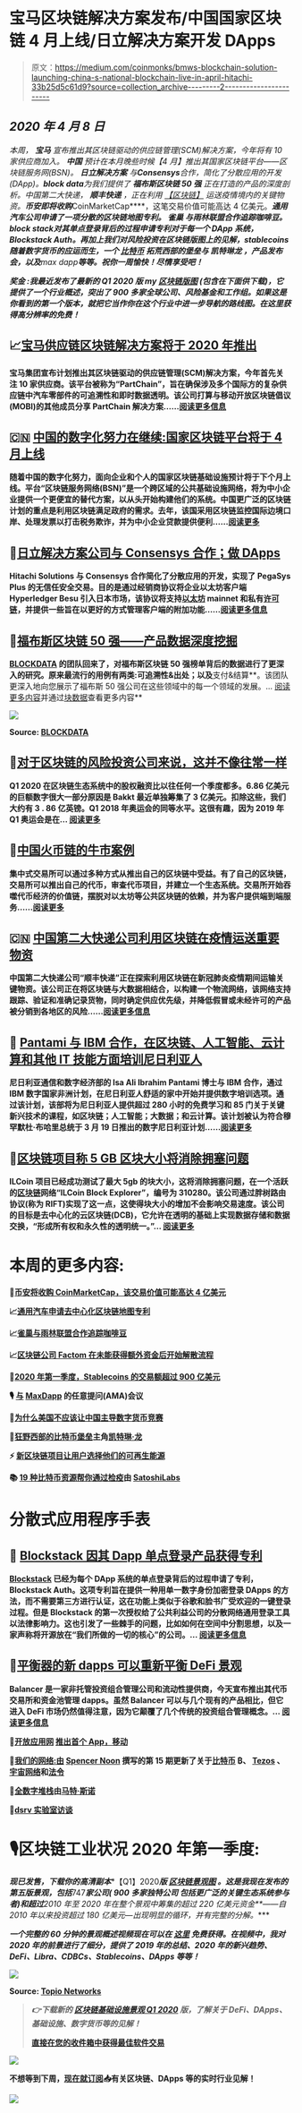 # 宝马区块链解决方案发布/中国国家区块链 4 月上线/日立解决方案开发 DApps

> 原文：<https://medium.com/coinmonks/bmws-blockchain-solution-launching-china-s-national-blockchain-live-in-april-hitachi-33b25d5c61d9?source=collection_archive---------2----------------------->

## *2020 年 4 月 8 日*

*本周，* ***宝马*** *宣布推出其区块链驱动的供应链管理(SCM)解决方案，今年将有 10 家供应商加入。* ***中国*** *预计在本月晚些时候【4 月】推出其国家区块链平台——区块链服务网(BSN)。* ***日立解决方案*** *与****Consensys****合作，简化了分散应用的开发(DApp)。****block data****为我们提供了* ***福布斯区块链 50 强*** *正在打造的产品的深度剖析。中国第二大快递，* ***顺丰快递*** *，正在利用* [*【区块链】*](https://blog.coincodecap.com/tag/blockchain/) *运送疫情境内的关键物资。***币安即将收购****CoinMarketCap****，这笔交易价值可能高达 4 亿美元。***通用汽车公司申请了一项分散的区块链地图专利。* ***雀巢*** *与雨林联盟合作追踪咖啡豆。****block stack****对其单点登录背后的过程申请专利对于每一个 DApp 系统，Blockstack Auth。再加上我们对风险投资在区块链版图上的见解，stablecoins 随着数字货币的应运而生，一个* [*比特币*](https://blog.coincodecap.com/tag/bitcoin/) *拓荒西部的堡垒与* ***凯特琳龙*** *，产品发布会，以及****max dapp****等等。祝你一周愉快！尽情享受吧！***

*****奖金*** *:我最近发布了最新的 Q1 2020 版 my* [*区块链版图*](https://www.linkedin.com/posts/kyleellicott_q12020-blockchain-landscapekyleellicotttopionetworks-activity-6638879840634310656-UNtB) *(包含在下面供下载)，它提供了一个行业概述，突出了 900 多家全球公司、风险基金和工作组。如果这是你看到的第一个版本，就把它当作你在这个行业中进一步导航的路线图。在这里获得高分辨率的免费！***

## **📈[宝马供应链区块链解决方案将于 2020 年推出](https://cointelegraph.com/news/bmws-blockchain-solution-for-supply-chains-to-roll-out-in-2020)**

**宝马集团宣布计划推出其区块链驱动的供应链管理(SCM)解决方案，今年首先关注 10 家供应商。该平台被称为“PartChain”，旨在确保涉及多个国际方的复杂供应链中汽车零部件的可追溯性和即时数据透明。该公司打算与移动开放区块链倡议(MOBI)的其他成员分享 PartChain 解决方案……[阅读更多信息](https://venturebeat.com/2020/03/10/zynga-cofounder-creates-blockchain-game-partners-for-decentralized-gaming/)**

## **🇨🇳 [中国的数字化努力在继续:国家区块链平台将于 4 月上线](https://forklog.media/chinas-digitization-endeavors-continue-national-blockchain-platform-to-go-live-in-april/)**

**随着中国的数字化努力，面向企业和个人的国家区块链基础设施预计将于下个月上线。平台“区块链服务网络(BSN)”是一个跨区域的公共基础设施网络，将为中小企业提供一个更便宜的替代方案，以从头开始构建他们的系统。中国更广泛的区块链计划的重点是利用区块链满足政府的需求。去年，该国采用区块链监控国际边境口岸、处理发票以打击税务欺诈，并为中小企业贷款提供便利……[阅读更多](https://cointelegraph.com/news/toyota-reveals-blockchain-lab-after-11-months-of-research)**

## **📖[日立解决方案公司与 Consensys 合作；做 DApps](https://www.cryptonewsz.com/hitachi-solutions-partners-with-consensys-to-work-on-dapps/)**

**Hitachi Solutions 与 Consensys 合作简化了分散应用的开发，实现了 PegaSys Plus 的无信任安全交易。目的是通过经销商协议将企业以太坊客户端 Hyperledger Besu 引入日本市场，该协议将支持[以太坊](https://blog.coincodecap.com/tag/ethereum/) mainnet 和私有[许可链](https://blog.coincodecap.com/permissionless-and-permissioned-blockchain/)，并提供一些旨在以更好的方式管理客户端的附加功能……[阅读更多信息](https://www.cryptonewsz.com/hitachi-solutions-partners-with-consensys-to-work-on-dapps/)**

## **📖[福布斯区块链 50 强——产品数据深度挖掘](https://blog.blockdata.tech/2020/04/forbes-blockchain-50-products-data-deep-dive/)**

**[BLOCKDATA](https://medium.com/u/279c07ad0b4d?source=post_page-----33b25d5c61d9--------------------------------) 的团队回来了，对福布斯区块链 50 强榜单背后的数据进行了更深入的研究。原来最流行的用例有两类:**可追溯性&出处**；以及**支付&结算**。该团队更深入地向您展示了福布斯 50 强公司在这些领域中的每一个领域的发展。… [阅读更多内容](https://blog.blockdata.tech/2020/04/forbes-blockchain-50-products-data-deep-dive/)并通过[块数据](https://medium.com/u/279c07ad0b4d?source=post_page-----33b25d5c61d9--------------------------------)查看更多内容**

**![](img/9d0559b33f2f598e0a1f2213aea442e3.png)**

**Source: [BLOCKDATA](https://blog.blockdata.tech/2020/04/forbes-blockchain-50-products-data-deep-dive/)**

## **💸[对于区块链的风险投资公司来说，这并不像往常一样](https://www.decentralised.co/open-for-business/)**

**Q1 2020 在区块链生态系统中的股权融资比以往任何一个季度都多。6.86 亿美元的巨额数字很大一部分原因是 Bakkt 最近单独筹集了 3 亿美元。扣除这些，我们大约有 3 . 86 亿英镑。Q1 2018 年奥运会的同等水平。这很有趣，因为 2019 年 Q1 奥运会是在… [阅读更多](https://www.decentralised.co/open-for-business/)**

## **📖[中国火币链的牛市案例](https://decrypt.co/23897/the-bull-case-for-chinas-huobi-chain)**

**集中式交易所可以通过多种方式从推出自己的区块链中受益。有了自己的区块链，交易所可以推出自己的代币，审查代币项目，并建立一个生态系统。交易所开始吞噬代币经济的价值链，摆脱对以太坊等公共区块链的依赖，并为客户提供端到端服务……[阅读更多](https://magazine.cointelegraph.com/2020/03/30/virtual-reality-blockchain-economics-permanence-and-scarcity/)**

## **🇨🇳 [中国第二大快递公司利用区块链在疫情运送重要物资](https://cointelegraph.com/news/chinas-2nd-largest-courier-using-blockchain-to-deliver-key-supplies-amid-pandemic)**

**中国第二大快递公司“顺丰快递”正在探索利用区块链在新冠肺炎疫情期间运输关键物资。该公司正在将区块链与大数据相结合，以构建一个物流网络，该网络支持跟踪、验证和准确记录货物，同时确定供应优先级，并降低假冒或未经许可的产品被分销到各地区的风险……[阅读更多信息](https://cointelegraph.com/news/chinas-2nd-largest-courier-using-blockchain-to-deliver-key-supplies-amid-pandemic)**

## **📖 [Pantami 与 IBM 合作，在区块链、人工智能、云计算和其他 IT 技能方面培训尼日利亚人](https://dailynigerian.com/pantami-partners-ibm-to-train-nigerians-on-blockchain-ai-cloud-computing-other-it-skills/)**

**尼日利亚通信和数字经济部的 Isa Ali Ibrahim Pantami 博士与 IBM 合作，通过 IBM 数字国家非洲计划，在尼日利亚人舒适的家中开始并提供数字培训选项。通过该计划，该部将为尼日利亚人提供超过 280 小时的免费学习和 85 门关于关键新兴技术的课程，如区块链；人工智能；大数据；和云计算。该计划被认为符合穆罕默杜·布哈里总统于 3 月 19 日推出的数字尼日利亚计划……[阅读更多](https://dailynigerian.com/pantami-partners-ibm-to-train-nigerians-on-blockchain-ai-cloud-computing-other-it-skills/)**

## **📖[区块链项目称 5 GB 区块大小将消除拥塞问题](https://cointelegraph.com/news/blockchain-project-says-5-gb-block-size-will-eliminate-congestion-issue)**

**ILCoin 项目已经成功测试了最大 5gb 的块大小，这将消除拥塞问题，在一个活跃的[区块链](https://blog.coincodecap.com/tag/blockchain/)网络“ILCoin Block Explorer”，编号为 310280。该公司通过胖树路由协议(称为 RIFT)实现了这一点，这使得块大小的增加不会影响交易速度。该公司的目标是去中心化的云区块链(DCB)，它允许在透明的基础上实现数据存储和数据交换，“形成所有权和永久性的透明统一。”… [阅读更多](https://cointelegraph.com/news/blockchain-project-says-5-gb-block-size-will-eliminate-congestion-issue)**

# **本周的更多内容:**

**💸[币安将收购 CoinMarketCap，该交易价值可能高达 4 亿美元](https://www.theblockcrypto.com/post/60371/binance-is-set-to-acquire-coinmarketcap-the-deal-could-be-worth-as-much-as-400-million)**

**📈[通用汽车申请去中心化区块链地图专利](https://www.forbes.com/sites/darrynpollock/2020/04/03/general-motors-applies-for-decentralized-blockchain-map-patent/#fefa5bd57073)**

**📈[雀巢与雨林联盟合作追踪咖啡豆](https://www.coindesk.com/nestle-partners-with-rainforest-alliance-to-trace-coffee-beans)**

**📈[区块链公司 Factom 在未能获得额外资金后开始解散流程](https://www.theblockcrypto.com/linked/60885/blockchain-firm-factom-begins-dissolution-process-after-failing-to-source-additional-funding)**

**💸[2020 年第一季度，Stablecoins 的交易额超过 900 亿美元](https://www.theblockcrypto.com/linked/60216/stablecoins-saw-record-transaction-volumes-of-over-90-billion-in-2020s-first-quarter)**

**🎙️ [与](https://youtu.be/cCbIKaXwSRY) [MaxDapp](https://medium.com/u/d123a5d6e54e?source=post_page-----33b25d5c61d9--------------------------------) 的任意提问(AMA)会议**

**💸[为什么美国不应该让中国主导数字货币竞赛](https://fortune.com/2020/04/07/china-us-digital-currency-coronavirus/)**

**💸[狂野西部的比特币堡垒](https://www.forbes.com/sites/michaeldelcastillo/2020/04/01/a-bitcoin-bastion-for-the-wild-west/?subId3=xid:fr1585753010920jei#349971936c4b)主角[凯特琳·龙](https://medium.com/u/7262834671c1?source=post_page-----33b25d5c61d9--------------------------------)**

**⚡ [新区块链项目让用户选择他们的可再生能源](https://cointelegraph.com/news/new-blockchain-project-lets-users-choose-their-renewable-energy-source)**

**📚 [19 种比特币资源帮你通过检疫](https://blog.trezor.io/19-bitcoin-resources-to-get-you-through-the-quarantine-4ff5f030d4ef)由 [SatoshiLabs](https://medium.com/u/b8686215a986?source=post_page-----33b25d5c61d9--------------------------------)**

# **分散式应用程序手表**

## **📖 [Blockstack 因其 Dapp 单点登录产品获得专利](https://www.coindesk.com/blockstack-wins-patent-for-its-dapp-single-sign-on-product)**

**[Blockstack](https://medium.com/u/19349106268a?source=post_page-----33b25d5c61d9--------------------------------) 已经为每个 DApp 系统的单点登录背后的过程申请了专利，Blockstack Auth。这项专利旨在提供一种用单一数字身份加密登录 DApps 的方法，而不需要第三方进行认证，这在功能上类似于谷歌和脸书广受欢迎的一键登录过程。但是 Blockstack 的第一次授权给了公共利益公司的分散网络通用登录工具以法律影响力。这也引发了一些棘手的问题，比如如何在空间中分割思想，以及一家声称将开源放在“我们所做的一切的核心”的公司。… [阅读更多信息](https://www.coindesk.com/blockstack-wins-patent-for-its-dapp-single-sign-on-product)**

## **📖[平衡器的新 dapps 可以重新平衡 DeFi 景观](https://decrypt.co/24106/balancers-new-dapps-could-rebalance-defi-landscape)**

**Balancer 是一家非托管投资组合管理公司和流动性提供商，今天宣布推出其代币交易所和资金池管理 dapps。虽然 Balancer 可以与几个现有的产品相比，但它进入 DeFi 市场仍然值得注意，因为它颠覆了几个传统的投资组合管理概念。… [阅读更多信息](https://decrypt.co/24106/balancers-new-dapps-could-rebalance-defi-landscape)**

**📖[开放应用网](https://medium.com/u/26219f78865e?source=post_page-----33b25d5c61d9--------------------------------) [推出首个 App，移动](https://twitter.com/getmovesapp/status/1247193679003033601)**

**📖[我们的网络:由](https://ournetwork.substack.com/p/our-network-issue-15) [Spencer Noon](https://medium.com/u/55f8de7afe95?source=post_page-----33b25d5c61d9--------------------------------) 撰写的第 15 期更新了关于[比特币](https://blog.coincodecap.com/tag/bitcoin/) ₿、 [Tezos](https://medium.com/u/948dd45fd3d0?source=post_page-----33b25d5c61d9--------------------------------) 、[宇宙网络](https://medium.com/u/e8cb21d22b0b?source=post_page-----33b25d5c61d9--------------------------------)和[法令](https://medium.com/u/98027bccde8a?source=post_page-----33b25d5c61d9--------------------------------)**

**📖[全数字堆栈](/@mattcsnow/the-fully-digital-stack-401a9644228d)由[马特·斯诺](https://medium.com/u/2c00d344154f?source=post_page-----33b25d5c61d9--------------------------------)**

**📖[dsrv 实验室访谈](https://relaynodeseoul.substack.com/p/relaynode-seoul-april-6-2020?token=eyJ1c2VyX2lkIjozMTcxOTQsInBvc3RfaWQiOjM1MjM1OCwiXyI6IkZ5T2N4IiwiaWF0IjoxNTg2MjIzMTYxLCJleHAiOjE1ODYyMjY3NjEsImlzcyI6InB1Yi0zMjY3NSIsInN1YiI6InBvc3QtcmVhY3Rpb24ifQ.-rvq0KBLimueZxh8PkNIRkQ-llADHnH9VuT6O2ALxEo)**

# **🎙️区块链工业状况 2020 年第一季度:**

***现已发售，下载你的高清副本****【Q1】2020****版* [*区块链景观图*](https://www.linkedin.com/posts/kyleellicott_q12020-blockchain-landscapekyleellicotttopionetworks-activity-6638879840634310656-UNtB) *。这是我现在发布的第五版景观，包括****747****家公司(* ***900 多家独特公司*** *包括更广泛的关键生态系统参与者)和超过***2010 年至 2020 年在整个景观中筹集的超过 220 亿美元资金**——自 2010 年以来投资超过 180 亿美元—出现明显的循环，并有完整的分解。****

***一个完整的 60 分钟的景观概述视频现在可以在* [*这里*](https://www.topionetworks.com/markets/blockchain-landscape-5bf43854b9abe4633c1f87da) *免费获得。在视频中，我对 2020 年的前景进行了细分，提供了 2019 年的总结、2020 年的新兴趋势、DeFi、Libra、CDBCs、Stablecoins、DApps 等等！***

**![](img/319e452b93abfde0486ccf9527f19450.png)**

**Source: [Topio Networks](https://www.topionetworks.com/markets/blockchain-landscape-5bf43854b9abe4633c1f87da)**

> ***👉下载新的* [*区块链基础设施景观 Q1 2020*](https://s3.amazonaws.com/spoke-profiles-prod-assets/uploads/d21d960161f92e629f68bf78b3d148743e4b3f49/original/Blockchain_Landscape_Q1_Feb2020_KyleEllicott.pdf?utm_source=pdf&utm_medium=email&utm_campaign=kyle) *版，了解关于 DeFi、DApps、基础设施、数字货币等的见解！***
> 
> **[直接在您的收件箱中获得最佳软件交易](https://coincodecap.com/?utm_source=coinmonks)**

**[![](img/7c0b3dfdcbfea594cc0ae7d4f9bf6fcb.png)](https://coincodecap.com/?utm_source=coinmonks)**

**不想等到下周，[现在就订阅](http://click1.m.readwritelabs.com/xsdqkbbrgsdtqkmntpjlstcnkytvpvphsnhsqlvbrhhd_yfqbfcmslnskglmckvqv.html?source=post_page---------------------------)📥有关区块链、DApps 等的实时行业见解！**

**![](img/e9dbce386c4f90837b5db529a4c87766.png)**